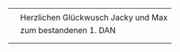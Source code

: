 |              |                                         |
| ------------ | --------------------------------------- |
|              |                                        |
|              | Herzlichen Glückwusch Jacky und Max    |
|              | zum bestandenen 1. DAN                 |
|              |                                        |
|              |                                        |



